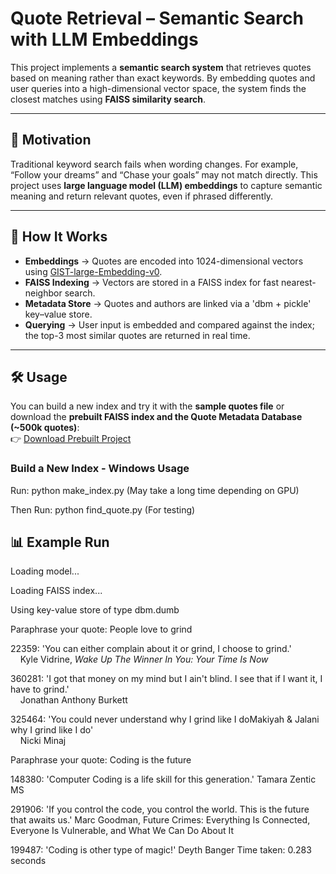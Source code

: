 # Quote Retrieval – Semantic Search with LLM Embeddings  

This project implements a **semantic search system** that retrieves quotes based on meaning rather than exact keywords. By embedding quotes and user queries into a high-dimensional vector space, the system finds the closest matches using **FAISS similarity search**.  

---

## 🎯 Motivation  

Traditional keyword search fails when wording changes. For example, “Follow your dreams” and “Chase your goals” may not match directly. This project uses **large language model (LLM) embeddings** to capture semantic meaning and return relevant quotes, even if phrased differently.  

---

## 🚀 How It Works  

- **Embeddings** → Quotes are encoded into 1024-dimensional vectors using [GIST-large-Embedding-v0](https://huggingface.co/avsolatorio/GIST-large-Embedding-v0).  
- **FAISS Indexing** → Vectors are stored in a FAISS index for fast nearest-neighbor search.  
- **Metadata Store** → Quotes and authors are linked via a 'dbm + pickle' key–value store.  
- **Querying** → User input is embedded and compared against the index; the top-3 most similar quotes are returned in real time.  

---

## 🛠 Usage  

You can build a new index and try it with the **sample quotes file** or download the **prebuilt FAISS index and the Quote Metadata Database (~500k quotes)**:  
👉 [Download Prebuilt Project](https://your-google-drive-link.com)  

### Build a New Index - Windows Usage
Run: python make_index.py (May take a long time depending on GPU)

Then Run: python find_quote.py (For testing)

## 📊 Example Run  
Loading model...

Loading FAISS index...

Using key-value store of type dbm.dumb

Paraphrase your quote: People love to grind


22359: 'You can either complain about it or grind, I choose to grind.'  
&nbsp;&nbsp;&nbsp;&nbsp;Kyle Vidrine, *Wake Up The Winner In You: Your Time Is Now*  

360281: 'I got that money on my mind but I ain't blind. I see that if I want it, I have to grind.'  
&nbsp;&nbsp;&nbsp;&nbsp;Jonathan Anthony Burkett  

325464: 'You could never understand why I grind like I doMakiyah & Jalani why I grind like I do'  
&nbsp;&nbsp;&nbsp;&nbsp;Nicki Minaj  



Paraphrase your quote: Coding is the future

148380: 'Computer Coding is a life skill for this generation.'
        Tamara Zentic MS

291906: 'If you control the code, you control the world. This is the future that awaits us.'
        Marc Goodman, Future Crimes: Everything Is Connected, Everyone Is Vulnerable, and What We Can Do About It

199487: 'Coding is other type of magic!'
        Deyth Banger
Time taken: 0.283 seconds
